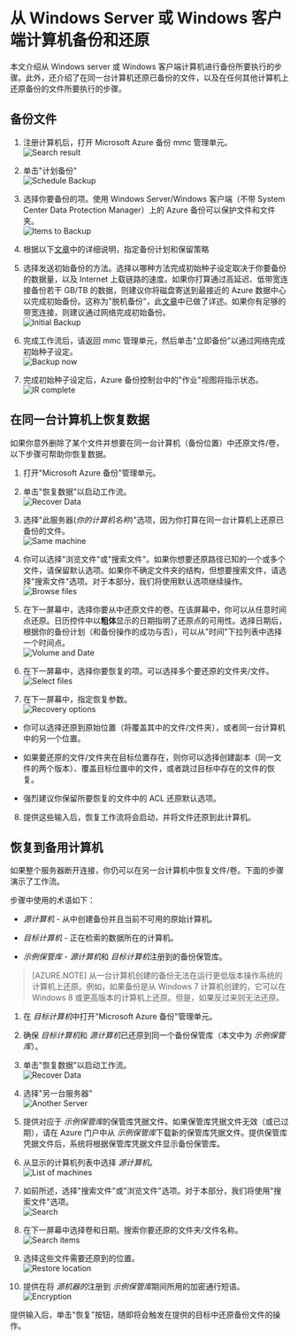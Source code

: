 ﻿<properties
   pageTitle="Azure 备份 - 从 Windows Server 或 Windows 客户端备份和还原"
   description="了解如何从 Windows Server 或 Windows 客户端备份和还原。本文还介绍了备选的服务器恢复方法"
   services="backup"
   documentationCenter=""
   authors="prvijay"
   manager="shreeshd"
   editor=""/>

<tags
   ms.service="backup"
   ms.workload="storage-backup-recovery"
	 ms.tgt_pltfrm="na"
	 ms.devlang="na"
	 ms.topic="article"
	 ms.date="04/02/2015"
	 ms.author="prvijay"/>

# 从 Windows Server 或 Windows 客户端计算机备份和还原
本文介绍从 Windows server 或 Windows 客户端计算机进行备份所要执行的步骤。此外，还介绍了在同一台计算机还原已备份的文件，以及在任何其他计算机上还原备份的文件所要执行的步骤。

## 备份文件
1. 注册计算机后，打开 Microsoft Azure 备份 mmc 管理单元。 <br/>
![Search result][1]

2. 单击"计划备份" <br/>
![Schedule Backup][2]

3. 选择你要备份的项。使用 Windows Server/Windows 客户端（不带 System Center Data Protection Manager）上的 Azure 备份可以保护文件和文件夹。 <br/>
![Items to Backup][3]

4. 根据以下[文章](backup-azure-backup-cloud-as-tape.md)中的详细说明，指定备份计划和保留策略

5. 选择发送初始备份的方法。选择以哪种方法完成初始种子设定取决于你要备份的数据量，以及 Internet 上载链路的速度。如果你打算通过高延迟、低带宽连接备份若干 GB/TB 的数据，则建议你将磁盘寄送到最接近的 Azure 数据中心以完成初始备份。这称为"脱机备份"，此[文章](https://msdn.microsoft.com/library/azure/dn894419.aspx)中已做了详述。如果你有足够的带宽连接，则建议通过网络完成初始备份。 <br/>
![Initial Backup][4]

6. 完成工作流后，请返回 mmc 管理单元，然后单击"立即备份"以通过网络完成初始种子设定。 <br/>
![Backup now][5]

7. 完成初始种子设定后，Azure 备份控制台中的"作业"视图将指示状态。 <br/>
![IR complete][6]

## 在同一台计算机上恢复数据
如果你意外删除了某个文件并想要在同一台计算机（备份位置）中还原文件/卷，以下步骤可帮助你恢复数据。

1. 打开"Microsoft Azure 备份"管理单元。

2. 单击"恢复数据"以启动工作流。 <br/>
![Recover Data][7]

3. 选择"此服务器(*你的计算机名称*)"选项，因为你打算在同一台计算机上还原已备份的文件。 <br/>
![Same machine][8]

4. 你可以选择"浏览文件"或"搜索文件"。如果你想要还原路径已知的一个或多个文件，请保留默认选项。如果你不确定文件夹的结构，但想要搜索文件，请选择"搜索文件"选项。对于本部分，我们将使用默认选项继续操作。 <br/>
![Browse files][9]

5. 在下一屏幕中，选择你要从中还原文件的卷。在该屏幕中，你可以从任意时间点还原。日历控件中以**粗体**显示的日期指明了还原点的可用性。选择日期后，根据你的备份计划（和备份操作的成功与否），可以从"时间"下拉列表中选择一个时间点。 <br/>
![Volume and Date][10]

6. 在下一屏幕中，选择你要恢复的项。可以选择多个要还原的文件夹/文件。 <br/>
![Select files][11]

7. 在下一屏幕中，指定恢复参数。 <br/>
![Recovery options][12]
  + 你可以选择还原到原始位置（将覆盖其中的文件/文件夹），或者同一台计算机中的另一个位置。

  + 如果要还原的文件/文件夹在目标位置存在，则你可以选择创建副本（同一文件的两个版本）、覆盖目标位置中的文件，或者跳过目标中存在的文件的恢复。

  + 强烈建议你保留所要恢复的文件中的 ACL 还原默认选项。

8. 提供这些输入后，恢复工作流将会启动，并将文件还原到此计算机。

## 恢复到备用计算机
如果整个服务器断开连接，你仍可以在另一台计算机中恢复文件/卷。下面的步骤演示了工作流。  

步骤中使用的术语如下：
  + *源计算机* - 从中创建备份并且当前不可用的原始计算机。

  + *目标计算机* - 正在检索的数据所在的计算机。

  + *示例保管库* -  *源计算机*和 *目标计算机*注册到的备份保管库。 <br/>

> [AZURE.NOTE] 从一台计算机创建的备份无法在运行更低版本操作系统的计算机上还原。例如，如果备份是从 Windows 7 计算机创建的，它可以在 Windows 8 或更高版本的计算机上还原。但是，如果反过来则无法还原。

1. 在 *目标计算机*中打开"Microsoft Azure 备份"管理单元。

2. 确保 *目标计算机*和 *源计算机*已还原到同一个备份保管库（本文中为 *示例保管库*）。

3. 单击"恢复数据"以启动工作流。 <br/>
![Recover Data][7]

4. 选择"另一台服务器" <br/>
![Another Server][13]

5. 提供对应于 *示例保管库*的保管库凭据文件。如果保管库凭据文件无效（或已过期），请在 Azure 门户中从 *示例保管库*下载新的保管库凭据文件。提供保管库凭据文件后，系统将根据保管库凭据文件显示备份保管库。

6. 从显示的计算机列表中选择 *源计算机*。 <br/>
![List of machines][14]

7. 如前所述，选择"搜索文件"或"浏览文件"选项。对于本部分，我们将使用"搜索文件"选项。 <br/>
![Search][15]

8. 在下一屏幕中选择卷和日期。搜索你要还原的文件夹/文件名称。 <br/>
![Search items][16]

9. 选择这些文件需要还原到的位置。 <br/>
![Restore location][17]

10. 提供在将 *源机器的*注册到 *示例保管库*期间所用的加密通行短语。 <br/>
![Encryption][18]

提供输入后，单击"恢复"按钮，随即将会触发在提供的目标中还原备份文件的操作。

<!--Image references-->
[1]: ./media/backup-azure-backup-and-recover/result.png
[2]: ./media/backup-azure-backup-and-recover/schedulebackup.png
[3]: ./media/backup-azure-backup-and-recover/items.png
[4]: ./media/backup-azure-backup-and-recover/initialbackup.png
[5]: ./media/backup-azure-backup-and-recover/backupnow.png
[6]: ./media/backup-azure-backup-and-recover/ircomplete.png

[7]: ./media/backup-azure-backup-and-recover/recover.png
[8]: ./media/backup-azure-backup-and-recover/samemachine.png
[9]: ./media/backup-azure-backup-and-recover/browseandsearch.png
[10]: ./media/backup-azure-backup-and-recover/volanddate.png
[11]: ./media/backup-azure-backup-and-recover/selectfiles.png
[12]: ./media/backup-azure-backup-and-recover/recoveroptions.png

[13]: ./media/backup-azure-backup-and-recover/anotherserver.png
[14]: ./media/backup-azure-backup-and-recover/machinelist.png
[15]: ./media/backup-azure-backup-and-recover/search.png
[16]: ./media/backup-azure-backup-and-recover/searchitems.png
[17]: ./media/backup-azure-backup-and-recover/restorelocation.png
[18]: ./media/backup-azure-backup-and-recover/encryption.png

<!---HONumber=56-->